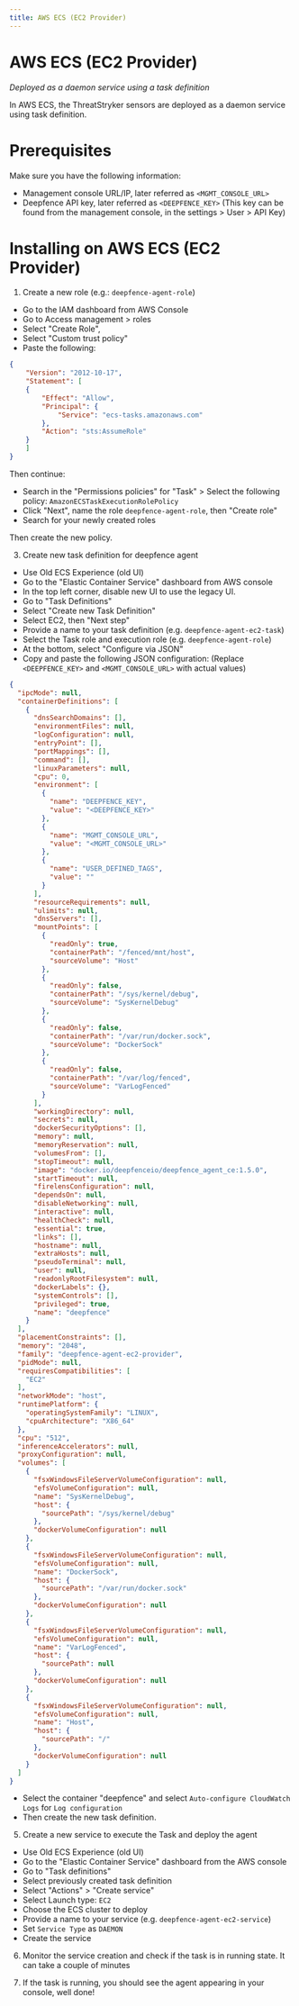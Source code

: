 ```yaml
---
title: AWS ECS (EC2 Provider)
---
```


# AWS ECS (EC2 Provider)

*Deployed as a daemon service using a task definition*

In AWS ECS, the ThreatStryker sensors are deployed as a daemon service using task definition.

# Prerequisites

Make sure you have the following information:
- Management console URL/IP, later referred as `<MGMT_CONSOLE_URL>`
- Deepfence API key, later referred as `<DEEPFENCE_KEY>` (This key can be found from the management console, in the settings > User > API Key)

# Installing on AWS ECS (EC2 Provider)

1. Create a new role (e.g.: `deepfence-agent-role`)
- Go to the IAM dashboard from AWS Console
- Go to Access management > roles
- Select "Create Role",
- Select "Custom trust policy"
- Paste the following:

```json
{
    "Version": "2012-10-17",
    "Statement": [
    {
        "Effect": "Allow",
        "Principal": {
            "Service": "ecs-tasks.amazonaws.com"
        },
        "Action": "sts:AssumeRole"
    }
    ]
}
```

Then continue:

- Search in the "Permissions policies" for "Task" > Select the following policy: `AmazonECSTaskExecutionRolePolicy`
- Click "Next", name the role `deepfence-agent-role`, then "Create role"
- Search for your newly created roles

Then create the new policy.

3. Create new task definition for deepfence agent
- Use Old ECS Experience (old UI)
- Go to the "Elastic Container Service" dashboard from AWS console
- In the top left corner, disable new UI to use the legacy UI.
- Go to "Task Definitions"
- Select "Create new Task Definition"
- Select EC2, then "Next step"
- Provide a name to your task definition (e.g. `deepfence-agent-ec2-task`)
- Select the Task role and execution role (e.g. `deepfence-agent-role`)
- At the bottom, select "Configure via JSON"
- Copy and paste the following JSON configuration: (Replace `<DEEPFENCE_KEY>` and `<MGMT_CONSOLE_URL>` with actual values)

```json
{
  "ipcMode": null,
  "containerDefinitions": [
    {
      "dnsSearchDomains": [],
      "environmentFiles": null,
      "logConfiguration": null,
      "entryPoint": [],
      "portMappings": [],
      "command": [],
      "linuxParameters": null,
      "cpu": 0,
      "environment": [
        {
          "name": "DEEPFENCE_KEY",
          "value": "<DEEPFENCE_KEY>"
        },
        {
          "name": "MGMT_CONSOLE_URL",
          "value": "<MGMT_CONSOLE_URL>"
        },
        {
          "name": "USER_DEFINED_TAGS",
          "value": ""
        }
      ],
      "resourceRequirements": null,
      "ulimits": null,
      "dnsServers": [],
      "mountPoints": [
        {
          "readOnly": true,
          "containerPath": "/fenced/mnt/host",
          "sourceVolume": "Host"
        },
        {
          "readOnly": false,
          "containerPath": "/sys/kernel/debug",
          "sourceVolume": "SysKernelDebug"
        },
        {
          "readOnly": false,
          "containerPath": "/var/run/docker.sock",
          "sourceVolume": "DockerSock"
        },
        {
          "readOnly": false,
          "containerPath": "/var/log/fenced",
          "sourceVolume": "VarLogFenced"
        }
      ],
      "workingDirectory": null,
      "secrets": null,
      "dockerSecurityOptions": [],
      "memory": null,
      "memoryReservation": null,
      "volumesFrom": [],
      "stopTimeout": null,
      "image": "docker.io/deepfenceio/deepfence_agent_ce:1.5.0",
      "startTimeout": null,
      "firelensConfiguration": null,
      "dependsOn": null,
      "disableNetworking": null,
      "interactive": null,
      "healthCheck": null,
      "essential": true,
      "links": [],
      "hostname": null,
      "extraHosts": null,
      "pseudoTerminal": null,
      "user": null,
      "readonlyRootFilesystem": null,
      "dockerLabels": {},
      "systemControls": [],
      "privileged": true,
      "name": "deepfence"
    }
  ],
  "placementConstraints": [],
  "memory": "2048",
  "family": "deepfence-agent-ec2-provider",
  "pidMode": null,
  "requiresCompatibilities": [
    "EC2"
  ],
  "networkMode": "host",
  "runtimePlatform": {
    "operatingSystemFamily": "LINUX",
    "cpuArchitecture": "X86_64"
  },
  "cpu": "512",
  "inferenceAccelerators": null,
  "proxyConfiguration": null,
  "volumes": [
    {
      "fsxWindowsFileServerVolumeConfiguration": null,
      "efsVolumeConfiguration": null,
      "name": "SysKernelDebug",
      "host": {
        "sourcePath": "/sys/kernel/debug"
      },
      "dockerVolumeConfiguration": null
    },
    {
      "fsxWindowsFileServerVolumeConfiguration": null,
      "efsVolumeConfiguration": null,
      "name": "DockerSock",
      "host": {
        "sourcePath": "/var/run/docker.sock"
      },
      "dockerVolumeConfiguration": null
    },
    {
      "fsxWindowsFileServerVolumeConfiguration": null,
      "efsVolumeConfiguration": null,
      "name": "VarLogFenced",
      "host": {
        "sourcePath": null
      },
      "dockerVolumeConfiguration": null
    },
    {
      "fsxWindowsFileServerVolumeConfiguration": null,
      "efsVolumeConfiguration": null,
      "name": "Host",
      "host": {
        "sourcePath": "/"
      },
      "dockerVolumeConfiguration": null
    }
  ]
}
```
- Select the container "deepfence" and select `Auto-configure CloudWatch Logs` for `Log configuration`
- Then create the new task definition.

5. Create a new service to execute the Task and deploy the agent
- Use Old ECS Experience (old UI)
- Go to the "Elastic Container Service" dashboard from the AWS console
- Go to "Task definitions"
- Select previously created task definition
- Select "Actions" > "Create service"
- Select Launch type: `EC2`
- Choose the ECS cluster to deploy
- Provide a name to your service (e.g. `deepfence-agent-ec2-service`)
- Set `Service Type` as `DAEMON`
- Create the service

6. Monitor the service creation and check if the task is in running state. It can take a couple of minutes

7. If the task is running, you should see the agent appearing in your console, well done!
